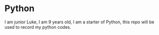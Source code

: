 # Python
I am junior Luke, I am 9 years old, I am a starter of Python, this repo will be used to record my python codes.

